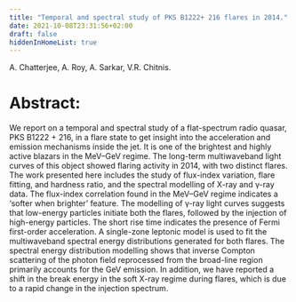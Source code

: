 ```yaml
---
title: "Temporal and spectral study of PKS B1222+ 216 flares in 2014."
date: 2021-10-08T23:31:56+02:00
draft: false
hiddenInHomeList: true
---
```


A. Chatterjee, A. Roy, A. Sarkar, V.R. Chitnis.

# Abstract:
We report on a temporal and spectral study of a flat-spectrum radio quasar, PKS B1222 + 216, in a flare state to get insight into the acceleration and emission mechanisms inside the jet. It is one of the brightest and highly active blazars in the MeV–GeV regime. The long-term multiwaveband light curves of this object showed flaring activity in 2014, with two distinct flares. The work presented here includes the study of flux-index variation, flare fitting, and hardness ratio, and the spectral modelling of X-ray and γ-ray data. The flux-index correlation found in the MeV–GeV regime indicates a ‘softer when brighter’ feature. The modelling of γ-ray light curves suggests that low-energy particles initiate both the flares, followed by the injection of high-energy particles. The short rise time indicates the presence of Fermi first-order acceleration. A single-zone leptonic model is used to fit the multiwaveband spectral energy distributions generated for both flares. The spectral energy distribution modelling shows that inverse Compton scattering of the photon field reprocessed from the broad-line region primarily accounts for the GeV emission. In addition, we have reported a shift in the break energy in the soft X-ray regime during flares, which is due to a rapid change in the injection spectrum.